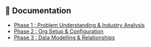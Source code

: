 ## 📄 Documentation  
- [Phase 1 : Problem Understanding & Industry Analysis](Phase1.md)
- [Phase 2 : Org Setup & Configuration](Phase2.md)
- [Phase 3 : Data Modelling & Relationships](Phase3.md)
